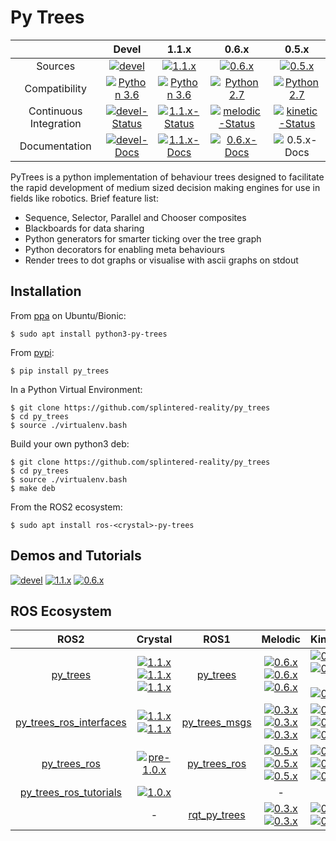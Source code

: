 # Py Trees

| | Devel | 1.1.x | 0.6.x | 0.5.x |
|:---:|:---:|:---:|:---:|:---:|
| Sources | [![devel][devel-sources-image]][py-trees-sources-devel] | [![1.1.x][1.1.x-sources-image]][py-trees-sources-1.1.x] | [![0.6.x][0.6.x-sources-image]][py-trees-sources-0.6.x] | [![0.5.x][0.5.x-sources-image]][py-trees-sources-0.5.x]
| Compatibility | [![Python 3.6][python36-image]][python36-docs] | [![Python 3.6][python36-image]][python36-docs] | [![Python 2.7][python27-image]][python27-docs] | [![Python 2.7][python27-image]][python27-docs] |
| Continuous Integration | [![devel-Status][devel-build-status-image]][devel-build-status] | [![1.1.x-Status][1.1.x-build-status-image]][1.1.x-build-status] | [![melodic-Status][melodic-build-status-image]][melodic-build-status] | [![kinetic-Status][kinetic-build-status-image]][kinetic-build-status] | |
| Documentation | [![devel-Docs][devel-rtd-image]][py-trees-docs-devel] | [![1.1.x-Docs][1.1.x-rtd-image]][py-trees-docs-1.1.x] | [![0.6.x-Docs][0.6.x-rtd-image]][py-trees-docs-0.6.x] | ![0.5.x-Docs][not-available-docs-image] | |

[license-image]: https://img.shields.io/badge/License-BSD%203--Clause-orange.svg?style=plastic
[license]: LICENSE

[python36-image]: https://img.shields.io/badge/python-3.6-green.svg?style=plastic
[python36-docs]: https://docs.python.org/3.6/ 
[python27-image]: https://img.shields.io/badge/python-2.7-green.svg?style=plastic
[python27-docs]: https://docs.python.org/2.7/ 

[devel-build-status-image]: http://build.ros.org/job/Mbin_uB64__py_trees__ubuntu_bionic_amd64__binary/badge/icon?style=plastic
[devel-build-status]: https://circleci.com/gh/splintered-reality/py_trees/tree/devel
[1.1.x-build-status-image]: http://build.ros.org/job/Mbin_uB64__py_trees__ubuntu_bionic_amd64__binary/badge/icon?style=plastic
[1.1.x-build-status]: https://circleci.com/gh/splintered-reality/py_trees/tree/release/1.1.x
[crystal-build-status-image]: http://build.ros2.org/view/Cbin_uB64/job/Cbin_uB64__py_trees__ubuntu_bionic_amd64__binary/badge/icon?style=plastic 
[crystal-build-status]: http://build.ros2.org/view/Cbin_uB64/job/Cbin_uB64__py_trees__ubuntu_bionic_amd64__binary/
[melodic-build-status-image]: http://build.ros.org/job/Mbin_uB64__py_trees__ubuntu_bionic_amd64__binary/badge/icon?style=plastic
[melodic-build-status]: http://build.ros.org/job/Mbin_uX64__py_trees__ubuntu_bionic_amd64__binary
[kinetic-build-status-image]: http://build.ros.org/job/Kbin_uX64__py_trees__ubuntu_xenial_amd64__binary/badge/icon?style=plastic
[kinetic-build-status]: http://build.ros.org/job/Kbin_uX64__py_trees__ubuntu_xenial_amd64__binary

PyTrees is a python implementation of behaviour trees designed to facilitate the rapid development of medium sized decision making engines for use in fields like robotics. Brief feature list:

* Sequence, Selector, Parallel and Chooser composites
* Blackboards for data sharing
* Python generators for smarter ticking over the tree graph
* Python decorators for enabling meta behaviours
* Render trees to dot graphs or visualise with ascii graphs on stdout

## Installation

From [ppa](https://launchpad.net/~d-stonier/+archive/ubuntu/snorriheim) on Ubuntu/Bionic:

```
$ sudo apt install python3-py-trees
```

From [pypi](https://pypi.python.org/pypi/py_trees):

```
$ pip install py_trees
```

In a Python Virtual Environment:

```
$ git clone https://github.com/splintered-reality/py_trees
$ cd py_trees
$ source ./virtualenv.bash
```

Build your own python3 deb:

```
$ git clone https://github.com/splintered-reality/py_trees
$ cd py_trees
$ source ./virtualenv.bash
$ make deb
```

From the ROS2 ecosystem:

```
$ sudo apt install ros-<crystal>-py-trees
```

## Demos and Tutorials

[![devel][devel-docs-image]][py-trees-docs-devel] [![1.1.x][1.1.x-docs-image]][py-trees-docs-1.1.x] [![0.6.x][0.6.x-docs-image]][py-trees-docs-0.6.x]

## ROS Ecosystem


| ROS2 | Crystal |  ROS1 | Melodic | Kinetic |
|:---:|:---:|:---:|:---:|:---:|
| [py_trees][py-trees-ros-index] | [![1.1.x][1.1.x-sources-image]][py-trees-sources-1.1.x]<br/>[![1.1.x][1.1.x-debians-image]][crystal-build-farm]<br/>[![1.1.x][1.1.x-docs-image]][py-trees-docs-1.1.x] | [py_trees][py-trees-wiki] | [![0.6.x][0.6.x-sources-image]][py-trees-sources-0.6.x]<br/>[![0.6.x][0.6.x-debians-image]][melodic-build-farm]<br/>[![0.6.x][0.6.x-docs-image]][py-trees-docs-0.6.x] | [![0.5.x][0.5.x-sources-image]][py-trees-sources-0.5.x]<br/>[![0.5.x][0.5.x-debians-image]][kinetic-build-farm]<br/><br/>[![0.5.x][0.5.x-docs-image]][py-trees-docs-0.5.x] |
| [py_trees_ros_interfaces][py-trees-ros-interfaces-ros-index] | [![1.1.x][1.1.x-sources-image]][py-trees-ros-interfaces-sources-1.1.x]<br/>[![1.1.x][1.1.x-debians-image]][crystal-build-farm] | [py_trees_msgs][py-trees-msgs-wiki] | [![0.3.x][0.3.x-sources-image]][py-trees-msgs-melodic]<br/>[![0.3.x][0.3.x-debians-image]][melodic-build-farm]<br/>[![0.3.x][0.3.x-docs-image]][py-trees-msgs-docs-0.3.x] | [![0.3.x][0.3.x-sources-image]][py-trees-msgs-kinetic]<br/>[![0.3.x][0.3.x-debians-image]][kinetic-build-farm]<br/>[![0.3.x][0.3.x-docs-image]][py-trees-msgs-docs-0.3.x] |
| [py_trees_ros][py-trees-ros-ros-index] | [![pre-1.0.x][1.0.x-sources-image]][py-trees-ros-sources-pre-1.0.x] | [py_trees_ros][py-trees-ros-wiki] | [![0.5.x][0.5.x-sources-image]][py-trees-ros-sources-0.5.x]<br/>[![0.5.x][0.5.x-debians-image]][melodic-build-farm]<br/>[![0.5.x][0.5.x-docs-image]][py-trees-ros-docs-0.5.x] | [![0.5.x][0.5.x-sources-image]][py-trees-ros-sources-0.5.x]<br/>[![0.5.x][0.5.x-debians-image]][kinetic-build-farm]<br/>[![0.5.x][0.5.x-docs-image]][py-trees-ros-docs-0.5.x] |
| [py_trees_ros_tutorials][py-trees-ros-tutorials-ros-index] | [![1.0.x][1.0.x-sources-image]][py-trees-ros-tutorials-sources-pre-1.0.x] |  | - | - |
| | - | [rqt_py_trees][rqt-py-trees-wiki] | [![0.3.x][0.3.x-sources-image]][rqt-py-trees-melodic]<br/>[![0.3.x][0.3.x-debians-image]][melodic-build-farm] | [![0.3.x][0.3.x-sources-image]][rqt-py-trees-kinetic]<br/>[![0.3.x][0.3.x-debians-image]][kinetic-build-farm] |

[devel-sources-image]: http://img.shields.io/badge/sources-devel-blue.svg?style=plastic
[1.1.x-sources-image]: http://img.shields.io/badge/sources-1.1.x-blue.svg?style=plastic
[1.0.x-sources-image]: http://img.shields.io/badge/sources-1.0.x-blue.svg?style=plastic
[0.6.x-sources-image]: http://img.shields.io/badge/sources-0.6.x-blue.svg?style=plastic
[0.5.x-sources-image]: http://img.shields.io/badge/sources-0.5.x-blue.svg?style=plastic
[0.3.x-sources-image]: http://img.shields.io/badge/sources-0.3.x-blue.svg?style=plastic

[devel-rtd-image]: https://readthedocs.org/projects/py-trees/badge/?version=devel&style=plastic
[1.1.x-rtd-image]: https://readthedocs.org/projects/py-trees/badge/?version=release-1.1.x&style=plastic
[0.6.x-rtd-image]: https://readthedocs.org/projects/py-trees/badge/?version=release-0.6.x&style=plastic
[0.5.x-rtd-image]: https://readthedocs.org/projects/py-trees/badge/?version=release-0.5.x&style=plastic

[devel-docs-image]: http://img.shields.io/badge/docs-devel-brightgreen.svg?style=plastic
[1.1.x-docs-image]: http://img.shields.io/badge/docs-1.1.x-brightgreen.svg?style=plastic
[0.6.x-docs-image]: http://img.shields.io/badge/docs-0.6.x-brightgreen.svg?style=plastic
[0.5.x-docs-image]: http://img.shields.io/badge/docs-0.5.x-brightgreen.svg?style=plastic
[0.3.x-docs-image]: http://img.shields.io/badge/docs-0.3.x-brightgreen.svg?style=plastic
[not-available-docs-image]: http://img.shields.io/badge/docs-n/a-yellow.svg?style=plastic

[1.1.x-debians-image]: http://img.shields.io/badge/debians-1.1.x-maroon.svg?style=plastic
[0.6.x-debians-image]: http://img.shields.io/badge/debians-0.6.x-maroon.svg?style=plastic
[0.5.x-debians-image]: http://img.shields.io/badge/debians-0.5.x-maroon.svg?style=plastic
[0.3.x-debians-image]: http://img.shields.io/badge/debians-0.3.x-maroon.svg?style=plastic

[crystal-build-farm]: http://repo.ros2.org/status_page/ros_crystal_default.html?q=py_trees
[melodic-build-farm]: http://repositories.ros.org/status_page/ros_melodic_default.html?q=py_trees
[kinetic-build-farm]: http://repositories.ros.org/status_page/ros_kinetic_default.html?q=py_trees

[py-trees-docs-devel]: http://py-trees.readthedocs.io/
[py-trees-docs-1.1.x]: http://py-trees.readthedocs.io/en/release-1.1.x/
[py-trees-docs-0.6.x]: http://py-trees.readthedocs.io/en/release-0.6.x/
[py-trees-docs-0.5.x]: http://docs.ros.org/kinetic/api/py_trees/html/
[py-trees-sources-devel]: https://github.com/splintered-reality/py_trees/tree/devel
[py-trees-sources-1.1.x]: https://github.com/splintered-reality/py_trees/tree/release/1.1.x
[py-trees-sources-0.6.x]: https://github.com/splintered-reality/py_trees/tree/release/0.6.x
[py-trees-sources-0.5.x]: https://github.com/splintered-reality/py_trees/tree/release/0.5.x
[py-trees-ros-index]: https://index.ros.org/p/py_trees/github-splintered-reality-py_trees
[py-trees-wiki]: http://wiki.ros.org/py_trees

[py-trees-ros-interfaces-sources-1.1.x]: https://github.com/splintered-reality/py_trees_ros_interfaces/tree/release/1.1.x
[py-trees-ros-interfaces-ros-index]: https://index.ros.org/p/py_trees/github-splintered-reality-py_trees_ros_interfaces

[py-trees-ros-sources-pre-1.0.x]: https://github.com/splintered-reality/py_trees_ros/tree/release/pre-1.0.x
[py-trees-ros-sources-0.5.x]: https://github.com/splintered-reality/py_trees_ros/tree/release/0.5.x
[py-trees-ros-docs-0.5.x]: http://docs.ros.org/melodic/api/py_trees_ros/html/
[py-trees-ros-ros-index]: https://index.ros.org/p/py_trees/github-splintered-reality-py_trees_ros
[py-trees-ros-wiki]: http://wiki.ros.org/py_trees_ros

[py-trees-ros-tutorials-sources-pre-1.0.x]: https://github.com/splintered-reality/py_trees_ros_tutorials/tree/release/pre-1.0.x
[py-trees-ros-tutorials-ros-index]: https://index.ros.org/p/py_trees/github-splintered-reality-py_trees_ros_tutorials

[py-trees-msgs-docs-0.3.x]: http://docs.ros.org/melodic/api/py_trees_msgs/html/index-msg.html
[py-trees-msgs-kinetic]: https://github.com/stonier/py_trees_msgs/tree/release/0.3-kinetic
[py-trees-msgs-melodic]: https://github.com/stonier/py_trees_msgs/tree/release/0.3-melodic
[py-trees-msgs-wiki]: http://wiki.ros.org/py_trees_msgs

[rqt-py-trees-kinetic]: https://github.com/splintered-reality/rqt_py_trees/tree/release/0.3-kinetic
[rqt-py-trees-melodic]: https://github.com/splintered-reality/rqt_py_trees/tree/release/0.3-melodic
[rqt-py-trees-wiki]: http://wiki.ros.org/rqt_py_trees
